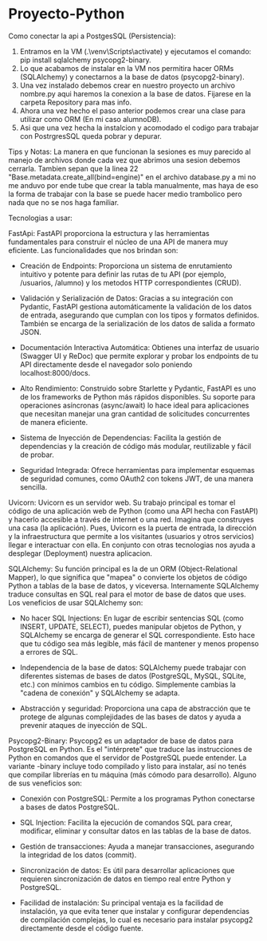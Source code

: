 # Proyecto-Python
Como conectar la api a PostgesSQL (Persistencia):

1. Entramos en la VM (.\venv\Scripts\activate) y ejecutamos el comando: pip install sqlalchemy psycopg2-binary.
2. Lo que acabamos de instalar en la VM nos permitira hacer ORMs (SQLAlchemy) y conectarnos a la base de datos (psycopg2-binary).
3. Una vez instalado debemos crear en nuestro proyecto un archivo nombre.py aqui haremos la conexion a la base de datos. Fijarese en la carpeta Repository para mas info.
4. Ahora una vez hecho el paso anterior podemos crear una clase para utilizar como ORM (En mi caso alumnoDB).
5. Asi que una vez hecha la instalcion y acomodado el codigo para trabajar con PostrgresSQL queda pobrar y depurar.

Tips y Notas:
La manera en que funcionan la sesiones es muy parecido al manejo de archivos donde cada vez que abrimos una sesion debemos cerrarla. Tambien sepan que la linea 22 "Base.metadata.create_all(bind=engine)" en el archivo database.py a mi no me anduvo por ende tube que crear la tabla manualmente, mas haya de eso la forma de trabajar con la base se puede hacer medio trambolico pero nada que no se nos haga familiar.

Tecnologias a usar:

FastApi: FastAPI proporciona la estructura y las herramientas fundamentales para construir el núcleo de una API de manera muy eficiente. Las funcionalidades que nos brindan son:

 - Creación de Endpoints: Proporciona un sistema de enrutamiento intuitivo y potente para definir las rutas de tu API (por ejemplo, /usuarios, /alumno) y los metodos HTTP correspondientes (CRUD).

 - Validación y Serialización de Datos: Gracias a su integración con Pydantic, FastAPI gestiona automáticamente la validación de los datos de entrada, asegurando que cumplan con los tipos y formatos definidos. También se encarga de la serialización de los datos de salida a formato JSON.
 
 - Documentación Interactiva Automática: Obtienes una interfaz de usuario (Swagger UI y ReDoc) que permite explorar y probar los endpoints de tu API directamente desde el navegador solo poniendo localhost:8000/docs.

 - Alto Rendimiento: Construido sobre Starlette y Pydantic, FastAPI es uno de los frameworks de Python más rápidos disponibles. Su soporte para operaciones asíncronas (async/await) lo hace ideal para aplicaciones que necesitan manejar una gran cantidad de solicitudes concurrentes de manera eficiente.

 - Sistema de Inyección de Dependencias: Facilita la gestión de dependencias y la creación de código más modular, reutilizable y fácil de probar.

 - Seguridad Integrada: Ofrece herramientas para implementar esquemas de seguridad comunes, como OAuth2 con tokens JWT, de una manera sencilla.

Uvicorn: Uvicorn es un servidor web. Su trabajo principal es tomar el código de una aplicación web de Python (como una API hecha con FastAPI) y hacerlo accesible a través de internet o una red. Imagina que construyes una casa (la aplicación). Pues, Uvicorn es la puerta de entrada, la dirección y la infraestructura que permite a los visitantes (usuarios y otros servicios) llegar e interactuar con ella. En conjunto con otras tecnologias nos ayuda a desplegar (Deployment) nuestra aplicacion.

SQLAlchemy: Su función principal es la de un ORM (Object-Relational Mapper), lo que significa que "mapea" o convierte los objetos de código Python a tablas de la base de datos, y viceversa. Internamente SQLAlchemy traduce consultas en SQL real para el motor de base de datos que uses. Los veneficios de usar SQLAlchemy son:

- No hacer SQL Injections: En lugar de escribir sentencias SQL (como INSERT, UPDATE, SELECT), puedes manipular objetos de Python, y SQLAlchemy se encarga de generar el SQL correspondiente. Esto hace que tu código sea más legible, más fácil de mantener y menos propenso a errores de SQL.

- Independencia de la base de datos: SQLAlchemy puede trabajar con diferentes sistemas de bases de datos (PostgreSQL, MySQL, SQLite, etc.) con mínimos cambios en tu código. Simplemente cambias la "cadena de conexión" y SQLAlchemy se adapta.

- Abstracción y seguridad: Proporciona una capa de abstracción que te protege de algunas complejidades de las bases de datos y ayuda a prevenir ataques de inyección de SQL.

Psycopg2-Binary: Psycopg2 es un adaptador de base de datos para PostgreSQL en Python. Es el "intérprete" que traduce las instrucciones de Python  en comandos que el servidor de PostgreSQL puede entender. La variante -binary incluye todo compilado y listo para instalar, así no tenés que compilar librerías en tu máquina (más cómodo para desarrollo). Alguno de sus veneficios son:

- Conexión con PostgreSQL: Permite a los programas Python conectarse a bases de datos PostgreSQL.

- SQL Injection: Facilita la ejecución de comandos SQL para crear, modificar, eliminar y consultar datos en las tablas de la base de datos.

- Gestión de transacciones: Ayuda a manejar transacciones, asegurando la integridad de los datos (commit).

- Sincronización de datos: Es útil para desarrollar aplicaciones que requieren sincronización de datos en tiempo real entre Python y PostgreSQL.

- Facilidad de instalación: Su principal ventaja es la facilidad de instalación, ya que evita tener que instalar y configurar dependencias de compilación complejas, lo cual es necesario para instalar psycopg2 directamente desde el código fuente.  









